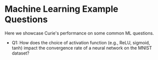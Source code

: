 # Machine Learning Example Questions

Here we showcase Curie's performance on some common ML questions. 

- Q1: How does the choice of activation function (e.g., ReLU, sigmoid, tanh) impact the convergence rate of a neural network on the MNIST dataset?
